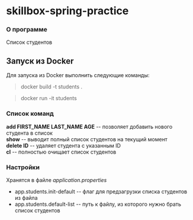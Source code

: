 # skillbox-spring-practice
### О программе

Список студентов

## Запуск из Docker

Для запуска из Docker выполнить следующие команды:

> docker build -t students .

> docker run -it students

### Список команд

**add FIRST_NAME LAST_NAME AGE** -- позволяет добавить нового студента в список  
**show** -- выводит полный список студентов на текущий момент  
**delete ID** -- удаляет студента с указанным ID  
**cl** -- полностью очищает список студентов

### Настройки

Хранятся в файле *application.properties*

+ app.students.init-default -- флаг для предзагрузки списка студентов из файла
+ app.students.default-list -- путь к файлу, из которого нужно брать список студентов
